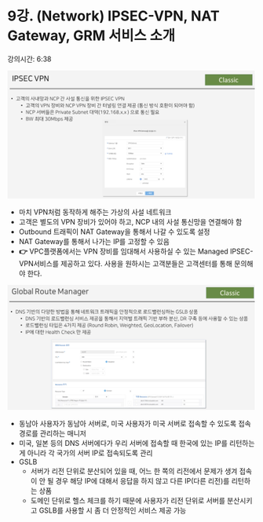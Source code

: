 # 9강. (Network) IPSEC-VPN, NAT Gateway, GRM 서비스 소개

강의시간: 6:38

![Untitled](9%E1%84%80%E1%85%A1%E1%86%BC%20(Network)%20IPSEC-VPN,%20NAT%20Gateway,%20GRM%20%E1%84%89%E1%85%A5%E1%84%87%E1%85%B5%E1%84%89%E1%85%B3%20%20a8eed8a2d7534cfaa1c5c240d7754253/Untitled.png)

- 마치 VPN처럼 동작하게 해주는 가상의 사설 네트워크
- 고객은 별도의 VPN 장비가 있어야 하고, NCP 내의 사설 통신망을 연결해야 함
- Outbound 트래픽이 NAT Gateway을 통해서 나갈 수 있도록 설정
- NAT Gateway를 통해서 나가는 IP를 고정할 수 있음
- **👉** VPC플랫폼에서는 VPN 장비를 임대해서 사용하실 수 있는 Managed IPSEC-VPN서비스를 제공하고 있다. 사용을 원하시는 고객분들은 고객센터를 통해 문의해야 한다.

![Untitled](9%E1%84%80%E1%85%A1%E1%86%BC%20(Network)%20IPSEC-VPN,%20NAT%20Gateway,%20GRM%20%E1%84%89%E1%85%A5%E1%84%87%E1%85%B5%E1%84%89%E1%85%B3%20%20a8eed8a2d7534cfaa1c5c240d7754253/Untitled%201.png)

- 동남아 사용자가 동남아 서버로, 미국 사용자가 미국 서버로 접속할 수 있도록 접속 경로를 관리하는 매니저
- 미국, 일본 등의 DNS 서버에다가 우리 서버에 접속할 때 한국에 있는 IP를 리턴하는 게 아니라 각 국가의 서버 IP로 접속되도록 관리
- GSLB
    - 서버가 리전 단위로 분산되어 있을 때, 어느 한 쪽의 리전에서 문제가 생겨 접속이 안 될 경우 해당 IP에 대해서 응답을 하지 않고 다른 IP(다른 리전)를 리턴하는 상품
    - 도메인 단위로 헬스 체크를 하기 때문에 사용자가 리전 단위로 서버를 분산시키고 GSLB를 사용할 시 좀 더 안정적인 서비스 제공 가능